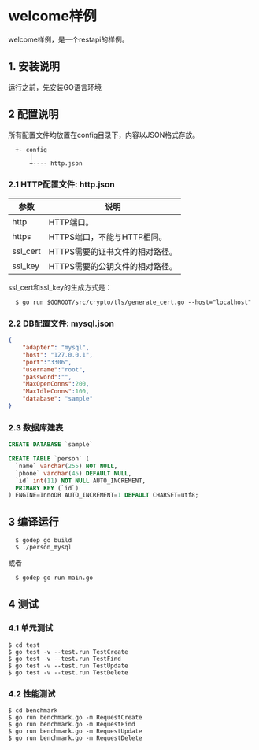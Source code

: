 # welcome样例

welcome样例，是一个restapi的样例。

## 1. 安装说明

运行之前，先安装GO语言环境


## 2 配置说明

所有配置文件均放置在config目录下，内容以JSON格式存放。

```
  +- config
      |
      +---- http.json
```

### 2.1 HTTP配置文件: http.json

参数      | 说明
-------- | ------------------
http     | HTTP端口。
https    | HTTPS端口，不能与HTTP相同。
ssl_cert | HTTPS需要的证书文件的相对路径。
ssl_key  | HTTPS需要的公钥文件的相对路径。

ssl_cert和ssl_key的生成方式是：

```
  $ go run $GOROOT/src/crypto/tls/generate_cert.go --host="localhost"
```

### 2.2 DB配置文件: mysql.json

```json
{
	"adapter": "mysql",
	"host": "127.0.0.1",
	"port":"3306",
	"username":"root",
	"password":"",
    "MaxOpenConns":200,
    "MaxIdleConns":100,
	"database": "sample"
}
```

### 2.3 数据库建表

```sql
CREATE DATABASE `sample`

CREATE TABLE `person` (
  `name` varchar(255) NOT NULL,
  `phone` varchar(45) DEFAULT NULL,
  `id` int(11) NOT NULL AUTO_INCREMENT,
  PRIMARY KEY (`id`)
) ENGINE=InnoDB AUTO_INCREMENT=1 DEFAULT CHARSET=utf8;
```


## 3 编译运行

```
  $ godep go build
  $ ./person_mysql
```

或者

```
  $ godep go run main.go
```

## 4 测试

### 4.1 单元测试

	$ cd test
	$ go test -v --test.run TestCreate
	$ go test -v --test.run TestFind
	$ go test -v --test.run TestUpdate
	$ go test -v --test.run TestDelete

### 4.2 性能测试

	$ cd benchmark
	$ go run benchmark.go -m RequestCreate
	$ go run benchmark.go -m RequestFind
	$ go run benchmark.go -m RequestUpdate
	$ go run benchmark.go -m RequestDelete
